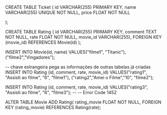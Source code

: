 CREATE TABLE Ticket (
		id VARCHAR(255) PRIMARY KEY,
		name VARCHAR(255) UNIQUE NOT NULL,
        price FLOAT NOT NULL
   
);

CREATE TABLE Rating (
		id VARCHAR(255) PRIMARY KEY,
    comment TEXT NOT NULL,
		rate FLOAT NOT NULL,
    movie_id VARCHAR(255),
    FOREIGN KEY (movie_id) REFERENCES Movie(id)
);

INSERT INTO Movie(id, name)
VALUES("filme1", "Titanic"),
("filme2","Vingadores");

-- chave estrangeira pega as informações de outras tabelas já criadas
INSERT INTO Rating (id, comment, rate, movie_id)
VALUES("rating1", "Assisti ao filme", "6", "filme1"),
("rating2","Amei o Filme","10", "filme2");

INSERT INTO Rating (id, comment, rate, movie_id)
VALUES("rating3", "Assisti ao filme", "6", "filme3");
-- -- Error Code 1452

ALTER TABLE Movie ADD Rating(
rating_movie FLOAT NOT NULL,
FOREIGN KEY (rating_movie) REFERENCES Rating(rate);